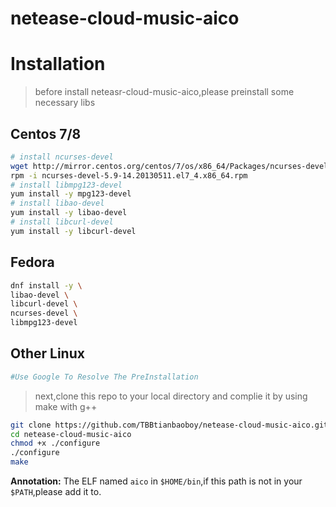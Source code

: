 # netease-cloud-music-aico
# Installation
> before install neteasr-cloud-music-aico,please preinstall some necessary libs 
## Centos 7/8
```sh
# install ncurses-devel
wget http://mirror.centos.org/centos/7/os/x86_64/Packages/ncurses-devel-5.9-14.20130511.el7_4.x86_64.rpm
rpm -i ncurses-devel-5.9-14.20130511.el7_4.x86_64.rpm
# install libmpg123-devel
yum install -y mpg123-devel
# install libao-devel
yum install -y libao-devel 
# install libcurl-devel
yum install -y libcurl-devel
```
## Fedora
```sh
dnf install -y \
libao-devel \
libcurl-devel \
ncurses-devel \
libmpg123-devel
```
## Other Linux 
```sh
#Use Google To Resolve The PreInstallation
```
> next,clone this repo to your local directory and complie it by using make with g++
```sh
git clone https://github.com/TBBtianbaoboy/netease-cloud-music-aico.git
cd netease-cloud-music-aico
chmod +x ./configure
./configure
make
```
**Annotation:** The ELF named `aico` in `$HOME/bin`,if this path is not in your `$PATH`,please add it to.
